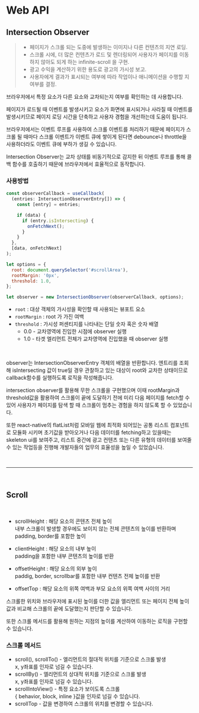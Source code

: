 # Web API

## Intersection Observer

> - 페이지가 스크롤 되는 도중에 발생하는 이미지나 다른 컨텐츠의 지연 로딩.
> - 스크롤 시에, 더 많은 컨텐츠가 로드 및 렌더링되어 사용자가 페이지를 이동하지 않아도 되게 하는 infinite-scroll 을 구현.
> - 광고 수익을 계산하기 위한 용도로 광고의 가시성 보고.
> - 사용자에게 결과가 표시되는 여부에 따라 작업이나 애니메이션을 수행할 지 여부를 결정.

브라우저에서 특정 요소가 다른 요소와 교차되는지 여부를 확인하는 데 사용합니다.

페이지가 로드될 때 이벤트를 발생시키고 요소가 화면에 표시되거나 사라질 때 이벤트를 발생시키므로 페이지 로딩 시간을 단축하고 사용자 경험을 개선하는데 도움이 됩니다.

브라우저에서는 이벤트 루프를 사용하여 스크롤 이벤트를 처리하기 때문에 페이지가 스크롤 될 때마다 스크롤 이벤트가 이벤트 큐에 쌓이게 된다면 debounce나 throttle을 사용하더라도 이벤트 큐에 부하가 생길 수 있습니다.

Intersection Observer는 교차 상태를 비동기적으로 감지한 뒤 이벤트 루프를 통해 콜백 함수를 호출하기 때문에 브라우저에서 효율적으로 동작합니다.

### 사용방법

```javascript
const observerCallback = useCallback(
  (entries: IntersectionObserverEntry[]) => {
    const [entry] = entries;

    if (data) {
      if (entry.isIntersecting) {
        onFetchNext();
      }
    }
  },
  [data, onFetchNext]
);

let options = {
  root: document.querySelector('#scrollArea'),
  rootMargin: '0px',
  threshold: 1.0,
};

let observer = new IntersectionObserver(observerCallback, options);
```

- `root` : 대상 객체의 가시성을 확인할 때 사용되는 뷰포트 요소
- `rootMargin` : root 가 가진 여백
- `threshold` : 가시성 퍼센티지를 나타내는 단일 숫자 혹은 숫자 배열<br>
  - 0.0 - 교차영역에 진입한 시점에 observer 실행
  - 1.0 - 타겟 엘리먼트 전체가 교차영역에 진입했을 때 observer 실행

<br>

observer는 IntersectionObserverEntry 객체의 배열을 반환합니다.
엔트리를 조회해 isIntersecting 값이 true일 경우 관찰하고 있는 대상이 root와 교차한 상태이므로 callback함수를 실행하도록 로직을 작성해줍니다.

intersection observer를 활용해 무한 스크롤을 구현했으며 이때 rootMargin과 threshold값을 활용하여 스크롤이 끝에 도달하기 전에 미리 다음 페이지를 fetch할 수 있어 사용자가 페이지를 탐색 할 때 스크롤이 멈추는 경험을 하지 않도록 할 수 있었습니다.

또한 react-native의 flatList처럼 모바일 웹에 최적화 되어있는 공통 리스트 컴포넌트로 모듈화 시키며 초기값을 받아오거나 다음 데이터를 fetching하고 있을때는 skeleton ui를 보여주고, 리스트 중간에 광고 컨텐츠 또는 다른 유형의 데이터를 보여줄 수 있는 작업등을 진행해 개발자들의 업무의 효율성을 높일 수 있었습니다.

<br>

---

<br>

## Scroll

<br>

- scrollHeight : 해당 요소의 콘텐츠 전체 높이<br>
  내부 스크롤이 발생할 경우에도 보이지 않는 전체 콘텐츠의 높이를 반환하며 padding, border를 포함한 높이

- clientHeight : 해당 요소의 내부 높이<br>
  padding을 포함한 내부 콘텐츠의 높이를 반환

- offsetHeight : 해당 요소의 외부 높이<br>
  paddig, border, scrollbar를 포함한 내부 컨텐츠 전체 높이를 반환

- offsetTop : 해당 요소의 위쪽 여백과 부모 요소의 위쪽 여백 사이의 거리

스크롤한 위치와 브라우저에 표시된 높이를 더한 값을 엘리먼트 또는 페이지 전체 높이값과 비교해 스크롤의 끝에 도달했는지 판단할 수 있습니다.

또한 스크롤 메서드를 활용해 원하는 지점의 높이를 계산하여 이동하는 로직을 구현할 수 있습니다.

### 스크롤 메서드

- scroll(), scrollTo() - 엘리먼트의 절대적 위치를 기준으로 스크롤 발생<br>
  x, y좌표를 인자로 넘길 수 있습니다.<br>
- scrollBy() - 엘리먼트의 상대적 위치를 기준으로 스크롤 발생<br>
  x, y좌표를 인자로 넘길 수 있습니다.<br>
- scrollIntoView() - 특정 요소가 보이도록 스크롤<br>
  { behavior, block, inline }값을 인자로 넘길 수 있습니다.
- scrollTop - 값을 변경하여 스크롤의 위치를 변경할 수 있습니다.

<br>
